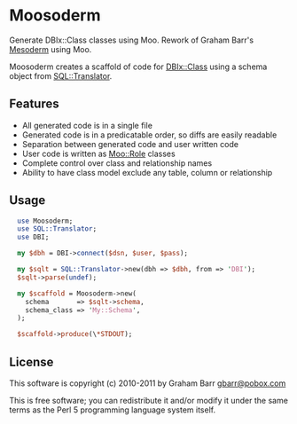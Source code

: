 # Moosoderm

Generate DBIx::Class classes using Moo. Rework of Graham Barr's [Mesoderm](https://github.com/gbarr/Mesoderm) using Moo.

Moosoderm creates a scaffold of code for [DBIx::Class](http://search.cpan.org/perldoc?DBIx::Class) using a schema
object from [SQL::Translator](http://github.com/arcanez/SQL-Translator).

## Features

  * All generated code is in a single file
  * Generated code is in a predicatable order, so diffs are easily readable
  * Separation between generated code and user written code
  * User code is written as [Moo::Role](http://search.cpan.org/perldoc?Moo::Role) classes
  * Complete control over class and relationship names
  * Ability to have class model exclude any table, column or relationship

## Usage

```perl
  use Moosoderm;
  use SQL::Translator;
  use DBI;

  my $dbh = DBI->connect($dsn, $user, $pass);

  my $sqlt = SQL::Translator->new(dbh => $dbh, from => 'DBI');
  $sqlt->parse(undef);

  my $scaffold = Moosoderm->new(
    schema       => $sqlt->schema,
    schema_class => 'My::Schema',
  );

  $scaffold->produce(\*STDOUT);
```

## License

This software is copyright (c) 2010-2011 by Graham Barr <gbarr@pobox.com>

This is free software; you can redistribute it and/or modify it under
the same terms as the Perl 5 programming language system itself.